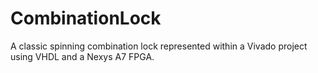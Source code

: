 # CombinationLock
A classic spinning combination lock represented within a Vivado project using VHDL and a Nexys A7 FPGA.
